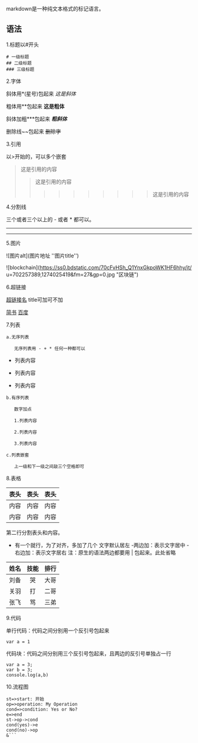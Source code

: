 markdown是一种纯文本格式的标记语言。

## 语法
1.标题以#开头

    # 一级标题
    ## 二级标题
    ### 三级标题
2.字体
 
 斜体用*(星号)包起来 *这是斜体*

 粗体用**包起来 **这是粗体**

 斜体加粗***包起来 ***粗斜体***

 删除线~~包起来 ~~删除字~~

3.引用

以>开始的，可以多个嵌套
>这是引用的内容
>>这是引用的内容
>>>>>>>>>>这是引用的内容

4.分割线

三个或者三个以上的 - 或者 * 都可以。
***
---

5.图片

![图片alt](图片地址 ''图片title'')

![blockchain](https://ss0.bdstatic.com/70cFvHSh_Q1YnxGkpoWK1HF6hhy/it/
u=702257389,1274025419&fm=27&gp=0.jpg "区块链")

6.超链接

[超链接名](超链接地址 "超链接title")
title可加可不加

[简书](http://jianshu.com)
[百度](http://baidu.com)

7.列表
 
    a.无序列表

       无序列表用 - + * 任何一种都可以
   - 列表内容
   + 列表内容
   * 列表内容

    b.有序列表

       数字加点

       1.列表内容

       2.列表内容

       3.列表内容   

    c.列表嵌套

       上一级和下一级之间敲三个空格即可
       

8.表格

表头|表头|表头
---|:--:|---:
内容|内容|内容
内容|内容|内容

第二行分割表头和内容。
- 有一个就行，为了对齐，多加了几个
文字默认居左
-两边加：表示文字居中
-右边加：表示文字居右
注：原生的语法两边都要用 | 包起来。此处省略

姓名|技能|排行
--|:--:|--:
刘备|哭|大哥
关羽|打|二哥
张飞|骂|三弟


9.代码

单行代码：代码之间分别用一个反引号包起来

`var a = 1`

代码块：代码之间分别用三个反引号包起来，且两边的反引号单独占一行

```
var a = 3;
var b = 3;
console.log(a,b)
```

10.流程图

```flow
st=>start: 开始
op=>operation: My Operation
cond=>condition: Yes or No?
e=>end
st->op->cond
cond(yes)->e
cond(no)->op
&```